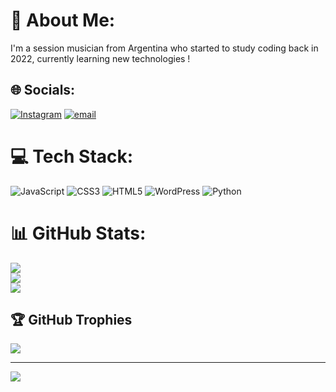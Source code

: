 # 💫 About Me:
I'm a session musician from Argentina who started to study coding back in 2022, currently learning new technologies !


## 🌐 Socials:
[![Instagram](https://img.shields.io/badge/Instagram-%23E4405F.svg?logo=Instagram&logoColor=white)](https://instagram.com/jlfassa_) [![email](https://img.shields.io/badge/Email-D14836?logo=gmail&logoColor=white)](mailto:julianluchellifassa@gmail.com) 

# 💻 Tech Stack:
![JavaScript](https://img.shields.io/badge/javascript-%23323330.svg?style=for-the-badge&logo=javascript&logoColor=%23F7DF1E) ![CSS3](https://img.shields.io/badge/css3-%231572B6.svg?style=for-the-badge&logo=css3&logoColor=white) ![HTML5](https://img.shields.io/badge/html5-%23E34F26.svg?style=for-the-badge&logo=html5&logoColor=white) ![WordPress](https://img.shields.io/badge/WordPress-%23117AC9.svg?style=for-the-badge&logo=WordPress&logoColor=white) ![Python](https://img.shields.io/badge/python-3670A0?style=for-the-badge&logo=python&logoColor=ffdd54)
# 📊 GitHub Stats:
![](https://github-readme-stats.vercel.app/api?username=jlfassa&theme=neon&hide_border=false&include_all_commits=true&count_private=true)<br/>
![](https://nirzak-streak-stats.vercel.app/?user=jlfassa&theme=neon&hide_border=false)<br/>
![](https://github-readme-stats.vercel.app/api/top-langs/?username=jlfassa&theme=neon&hide_border=false&include_all_commits=true&count_private=true&layout=compact)

## 🏆 GitHub Trophies
![](https://github-profile-trophy.vercel.app/?username=jlfassa&theme=neon&no-frame=false&no-bg=true&margin-w=4)

---
[![](https://visitcount.itsvg.in/api?id=jlfassa&icon=8&color=0)](https://visitcount.itsvg.in)

<!-- Proudly created with GPRM ( https://gprm.itsvg.in ) -->
